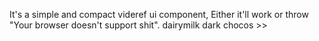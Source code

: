 It's a simple and compact videref ui component, Either it'll work or throw "Your browser doesn't support shit".
dairymilk dark chocos >>

